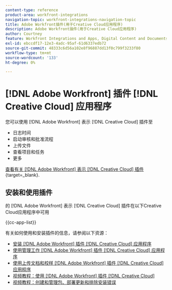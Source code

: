 ```yaml
---
content-type: reference
product-area: workfront-integrations
navigation-topic: workfront-integrations-navigation-topic
title: Adobe Workfront插件(用于Creative Cloud应用程序)
description: Adobe Workfront插件(用于Creative Cloud应用程序)
author: Courtney
feature: Workfront Integrations and Apps, Digital Content and Documents
exl-id: ebccdf17-12e3-4adc-95af-61d6337edb72
source-git-commit: 48333c6d56a102e8f96887dd13f0c799f3233f80
workflow-type: tm+mt
source-wordcount: '133'
ht-degree: 0%

---
```



# [!DNL Adobe Workfront] 插件 [!DNL Creative Cloud] 应用程序

您可以使用 [!DNL Adobe Workfront] 表示 [!DNL Creative Cloud] 插件至

* 日志时间
* 启动审核和批准流程
* 上传文件
* 查看项目和任务
* 更多

[查看有关 [!DNL Adobe Workfront] 表示 [!DNL Creative Cloud] 插件](https://video.tv.adobe.com/v/3418801/){target=_blank}.

## 安装和使用插件

的 [!DNL Adobe Workfront] 表示 [!DNL Creative Cloud] 插件在以下Creative Cloud应用程序中可用

{{cc-app-list}}

有关如何使用和安装插件的信息，请参阅以下资源：

* [安装 [!DNL Adobe Workfront] 插件 [!DNL Creative Cloud] 应用程序](/help/quicksilver/workfront-integrations-and-apps/adobe-workfront-for-creative-cloud/wf-cc-install-toc.md)
* [使用管理工作 [!DNL Adobe Workfront] 插件 [!DNL Creative Cloud] 应用程序](/help/quicksilver/workfront-integrations-and-apps/adobe-workfront-for-creative-cloud/wf-cc-manage-work-toc.md)
* [使用上传文档和校样 [!DNL Adobe Workfront] 插件 [!DNL Creative Cloud] 应用程序](/help/quicksilver/workfront-integrations-and-apps/adobe-workfront-for-creative-cloud/wf-cc-docs-proofs-toc.md)
* [视频教程：使用 [!DNL Adobe Workfront] 插件 [!DNL Creative Cloud]](https://experienceleague.adobe.com/docs/workfront-learn/tutorials-workfront/integrations/adobe-creative-cloud/use-adobe-workfront-extensions-for-creative-cloud.html)
* [视频教程：创建和管理包、部署更新和排除安装错误](https://www.youtube.com/watch?v=zzvXNLIBzrc)

